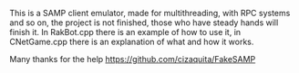 This is a SAMP client emulator, made for multithreading, with RPC systems and so on, the project is not finished, those who have steady hands will finish it. In RakBot.cpp there is an example of how to use it, in CNetGame.cpp there is an explanation of what and how it works.

Many thanks for the help https://github.com/cizaquita/FakeSAMP
